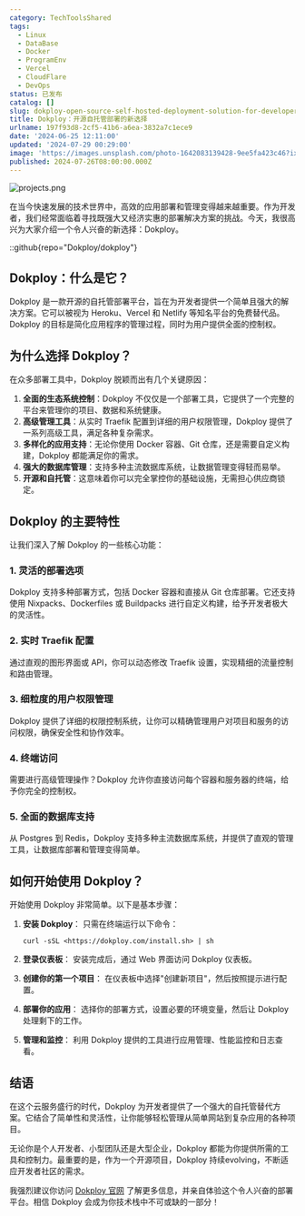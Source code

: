 ```yaml
---
category: TechToolsShared
tags:
  - Linux
  - DataBase
  - Docker
  - ProgramEnv
  - Vercel
  - CloudFlare
  - DevOps
status: 已发布
catalog: []
slug: dokploy-open-source-self-hosted-deployment-solution-for-developers
title: Dokploy：开源自托管部署的新选择
urlname: 197f93d8-2cf5-41b6-a6ea-3832a7c1ece9
date: '2024-06-25 12:11:00'
updated: '2024-07-29 00:29:00'
image: 'https://images.unsplash.com/photo-1642083139428-9ee5fa423c46?ixlib=rb-4.0.3&q=85&fm=jpg&crop=entropy&cs=srgb'
published: 2024-07-26T08:00:00.000Z
---
```


![projects.png](https://prod-files-secure.s3.us-west-2.amazonaws.com/5d24fe63-e567-4804-86f9-9fdc62e13082/adfdc1fe-2109-46ac-9ad4-f50e8631f20c/projects.png?X-Amz-Algorithm=AWS4-HMAC-SHA256&X-Amz-Content-Sha256=UNSIGNED-PAYLOAD&X-Amz-Credential=ASIAZI2LB4663R7LW4FT%2F20250408%2Fus-west-2%2Fs3%2Faws4_request&X-Amz-Date=20250408T213430Z&X-Amz-Expires=3600&X-Amz-Security-Token=IQoJb3JpZ2luX2VjEAYaCXVzLXdlc3QtMiJHMEUCIQCKfudnrx9c2B4pIgW6oEAjBlFMhQLKegfTWCjxHvoAfQIgQl2%2BG5ttEpH290oSDbJ7GhERVR%2FmWDMrq0hmRSr9gcMq%2FwMIfhAAGgw2Mzc0MjMxODM4MDUiDFq6NP8i1XgD5cM3ASrcA1QslCxts7kj4r4PTVgq58oaKUe6g1znnQID91kBb1CrtPwH%2F4%2BvoH8eCiSFj4dHbGtzekwt38vtcP49laSsUY2BIZzPfcViQl%2FtRCxyodjEq9OQ8hujQAeEykrR175BBBpu992sbCXMVOfmRLZC9PYoT5mJwnhReWDSH6Qh0jnJNCTSfh84%2FbbEmjFnBrtdcrWzivLz%2FJ3oZUFZE%2BZEL3aJPTRerIBAXFGH7bHgjYk7%2BMZMpDziH9W7T76pX2LILPrT%2F07WFi50kjfJDk9ZfordEOIPTZVWHXVXG1fulBsscK2REtW6Fm4n9WSMYTG5W7ywL1RaoPcM062XgusUScU3Jv4K3Er2twgbb3nU2XxzLzqFl39OOVaZd2KmIR6hQF5X%2B7rAAv0T57NBIiA8EYe03cfgYO7EpT69qvQq75RjTJXcFmU77roT4W%2BKgMu3x5E8ct8v%2BuKv3riZP1XDMiMLMttfrt9vI7cxETuaGa4nzS5jEgSH4%2FWiIw2q6evLlMApTEc78xkKhWxKGfQJqnkGl18RYI%2Bzzao%2BN5Gl0xdB7gZqu8%2BBpnffo1RnoyUz76XFx3YrJ2Umfny3MrTjKwsS6RHxf2maT8dOTgWsvRYLT5eqaWPR5QG2tqDfMMWo1r8GOqUBtgF%2BR5tVx8rUWgIrgnWL8fcSsymkJW6Gtf0pFTZce%2FZpoJS8M6weNEAYSnCKY3EQlxfBLHpz3XFIsvJfFHI39vqcjHywdaTg778v%2BkQsPEbPoj%2BdsXyzpl3VafCCidSOXlH5COX5Efluh%2Bw9knDFnZtllK6P1vvUB2ICrt67BZsEAWNF0088sKVLG%2FBlQHRxkiDfIBthSlCgTu6CIkWAbOud76e7&X-Amz-Signature=a960e13cee0b23e37ce4ed7191b15ba0fb34eb7d37eac1fb6f13c032181aad49&X-Amz-SignedHeaders=host&x-id=GetObject)


在当今快速发展的技术世界中，高效的应用部署和管理变得越来越重要。作为开发者，我们经常面临着寻找既强大又经济实惠的部署解决方案的挑战。今天，我很高兴为大家介绍一个令人兴奋的新选择：Dokploy。


::github{repo="Dokploy/dokploy"}


## Dokploy：什么是它？


Dokploy 是一款开源的自托管部署平台，旨在为开发者提供一个简单且强大的解决方案。它可以被视为 Heroku、Vercel 和 Netlify 等知名平台的免费替代品。Dokploy 的目标是简化应用程序的管理过程，同时为用户提供全面的控制权。


## 为什么选择 Dokploy？


在众多部署工具中，Dokploy 脱颖而出有几个关键原因：

1. **全面的生态系统控制**：Dokploy 不仅仅是一个部署工具，它提供了一个完整的平台来管理你的项目、数据和系统健康。
2. **高级管理工具**：从实时 Traefik 配置到详细的用户权限管理，Dokploy 提供了一系列高级工具，满足各种复杂需求。
3. **多样化的应用支持**：无论你使用 Docker 容器、Git 仓库，还是需要自定义构建，Dokploy 都能满足你的需求。
4. **强大的数据库管理**：支持多种主流数据库系统，让数据管理变得轻而易举。
5. **开源和自托管**：这意味着你可以完全掌控你的基础设施，无需担心供应商锁定。

## Dokploy 的主要特性


让我们深入了解 Dokploy 的一些核心功能：


### 1. 灵活的部署选项


Dokploy 支持多种部署方式，包括 Docker 容器和直接从 Git 仓库部署。它还支持使用 Nixpacks、Dockerfiles 或 Buildpacks 进行自定义构建，给予开发者极大的灵活性。


### 2. 实时 Traefik 配置


通过直观的图形界面或 API，你可以动态修改 Traefik 设置，实现精细的流量控制和路由管理。


### 3. 细粒度的用户权限管理


Dokploy 提供了详细的权限控制系统，让你可以精确管理用户对项目和服务的访问权限，确保安全性和协作效率。


### 4. 终端访问


需要进行高级管理操作？Dokploy 允许你直接访问每个容器和服务器的终端，给予你完全的控制权。


### 5. 全面的数据库支持


从 Postgres 到 Redis，Dokploy 支持多种主流数据库系统，并提供了直观的管理工具，让数据库部署和管理变得简单。


## 如何开始使用 Dokploy？


开始使用 Dokploy 非常简单。以下是基本步骤：

1. **安装 Dokploy**：
只需在终端运行以下命令：

    ```plain text
    curl -sSL <https://dokploy.com/install.sh> | sh
    ```

2. **登录仪表板**：
安装完成后，通过 Web 界面访问 Dokploy 仪表板。
3. **创建你的第一个项目**：
在仪表板中选择"创建新项目"，然后按照提示进行配置。
4. **部署你的应用**：
选择你的部署方式，设置必要的环境变量，然后让 Dokploy 处理剩下的工作。
5. **管理和监控**：
利用 Dokploy 提供的工具进行应用管理、性能监控和日志查看。

## 结语


在这个云服务盛行的时代，Dokploy 为开发者提供了一个强大的自托管替代方案。它结合了简单性和灵活性，让你能够轻松管理从简单网站到复杂应用的各种项目。


无论你是个人开发者、小型团队还是大型企业，Dokploy 都能为你提供所需的工具和控制力。最重要的是，作为一个开源项目，Dokploy 持续evolving，不断适应开发者社区的需求。


我强烈建议你访问 [Dokploy 官网](https://dokploy.com/) 了解更多信息，并亲自体验这个令人兴奋的部署平台。相信 Dokploy 会成为你技术栈中不可或缺的一部分！

